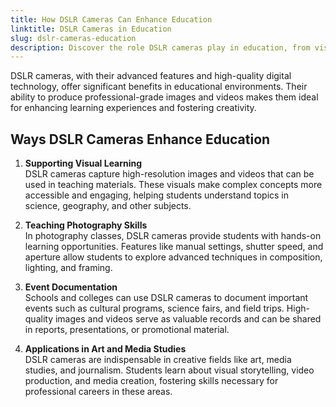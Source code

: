 ```yaml
---
title: How DSLR Cameras Can Enhance Education
linktitle: DSLR Cameras in Education
slug: dslr-cameras-education
description: Discover the role DSLR cameras play in education, from visual learning to teaching photography, documenting events, and supporting arts and media studies.
---
```


DSLR cameras, with their advanced features and high-quality digital technology, offer significant benefits in educational environments. Their ability to produce professional-grade images and videos makes them ideal for enhancing learning experiences and fostering creativity.

## Ways DSLR Cameras Enhance Education

1. **Supporting Visual Learning**  
   DSLR cameras capture high-resolution images and videos that can be used in teaching materials. These visuals make complex concepts more accessible and engaging, helping students understand topics in science, geography, and other subjects.

2. **Teaching Photography Skills**  
   In photography classes, DSLR cameras provide students with hands-on learning opportunities. Features like manual settings, shutter speed, and aperture allow students to explore advanced techniques in composition, lighting, and framing.

3. **Event Documentation**  
   Schools and colleges can use DSLR cameras to document important events such as cultural programs, science fairs, and field trips. High-quality images and videos serve as valuable records and can be shared in reports, presentations, or promotional material.

4. **Applications in Art and Media Studies**  
   DSLR cameras are indispensable in creative fields like art, media studies, and journalism. Students learn about visual storytelling, video production, and media creation, fostering skills necessary for professional careers in these areas.
